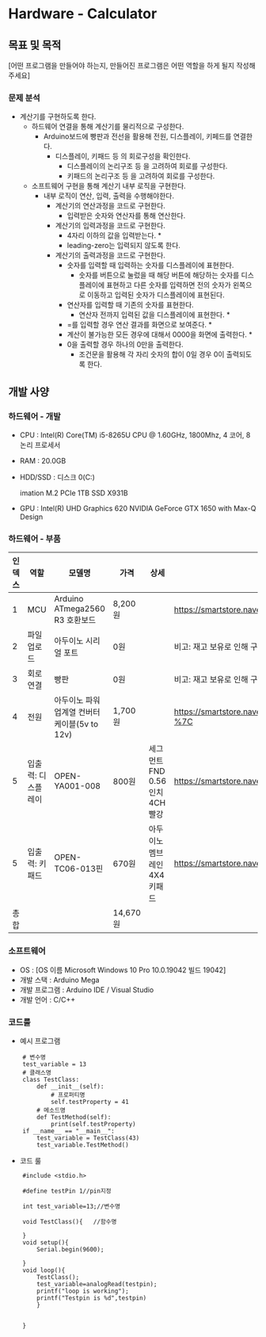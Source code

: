 # Hardware - Calculator
## 목표 및 목적
[어떤 프로그램을 만들어야 하는지, 만들어진 프로그램은 어떤 역할을 하게 될지 작성해주세요]
### 문제 분석
* 계산기를 구현하도록 한다.
    * 하드웨어 연결을 통해 계산기를 물리적으로 구성한다.
        * Arduino보드에 빵판과 전선을 활용해 전원, 디스플레이, 키페드를 연결한다.
            * 디스플레이, 키패드 등 의 회로구성을 확인한다.
                * 디스플레이의 논리구조 등 을 고려하여 회로를 구성한다.
                * 키패드의 논리구조 등 을 고려하여 회로를 구성한다. 
    * 소프트웨어 구현을 통해 계산기 내부 로직을 구현한다.
        * 내부 로직이 연산, 입력, 출력을 수행해야한다.
            * 계산기의 연산과정을 코드로 구현한다.
                * 입력받은 숫자와 연산자를 통해 연산한다. 
            * 계산기의 입력과정을 코드로 구현한다.
                * 4자리 이하의 값을 입력받는다.
                    * 
                * leading-zero는 입력되지 않도록 한다.
            * 계산기의 출력과정을 코드로 구현한다. 
                * 숫자를 입력할 때 입력하는 숫자를 디스플레이에 표현한다.
                    * 숫자를 버튼으로 눌렀을 때 해당 버튼에 해당하는 숫자를 디스플레이에 표현하고 다른 숫자를 입력하면 전의 숫자가 왼쪽으로 이동하고 입력된 숫자가 디스플레이에 표현된다. 
                * 연산자를 입력할 때 기존의 숫자를 표현한다.
                    * 연산자 전까지 입력된 값을 디스플레이에 표현한다.
                        *  
                * =를 입력할 경우 연산 결과를 화면으로 보여준다.
                    *  
                * 계산이 불가능한 모든 경우에 대해서 0000을 화면에 출력한다.
                    *  
                * 0을 출력할 경우 하나의 0만을 출력한다.
                    * 조건문을 활용해 각 자리 숫자의 합이 0일 경우 0이 출력되도록 한다. 
## 개발 사양
### 하드웨어 - 개발
* CPU :	Intel(R) Core(TM) i5-8265U CPU @ 1.60GHz, 1800Mhz, 4 코어, 8 논리 프로세서
* RAM : 20.0GB
* HDD/SSD : 
  디스크 0(C:)

	imation M.2 PCIe 1TB SSD X931B

* GPU : 
	Intel(R) UHD Graphics 620
	NVIDIA GeForce GTX 1650 with Max-Q Design






### 하드웨어 - 부품
|인덱스|역할|모델명|가격|상세|링크|
|---|---|---|---|---|---|
|1|MCU|Arduino ATmega2560 R3 호환보드|8,200원|   |https://smartstore.naver.com/openidea/products/4829015097%7C
|2|파일 업로드|아두이노 시리얼 포트|0원|   |비고: 재고 보유로 인해 구매하지 않음|
|3|회로 연결|빵판|0원|   |비고: 재고 보유로 인해 구매하지 않음|
|4|전원|아두이노 파워 업계열 컨버터 케이블(5v to 12v)|1,700원|   |https://smartstore.naver.com/openidea/products/4846497720?%7C
|5|입출력: 디스플레이|OPEN-YA001-008|800원|세그먼트 FND 0.56인치 4CH 빨강|https://smartstore.naver.com/openidea/products/4983434849%7C
|5|입출력: 키패드|OPEN-TC06-013핀|670원|아두이노 멤브레인 4X4 키패드|https://smartstore.naver.com/openidea/products/4833221581%7C
|총합|   |   |14,670원|   |   |
### 소프트웨어
* OS : [OS 이름	Microsoft Windows 10 Pro 10.0.19042 빌드 19042]
* 개발 스택 : Arduino Mega
* 개발 프로그램 : Arduino IDE / Visual Studio
* 개발 언어 : C/C++
### 코드룰
* 예시 프로그램
```
    # 변수명
    test_variable = 13
    # 클래스명
    class TestClass:
        def __init__(self):
            # 프로퍼티명
            self.testProperty = 41
        # 메소드명
        def TestMethod(self):
            print(self.testProperty)
    if __name__ == "__main__":
        test_variable = TestClass(43)
        test_variable.TestMethod()
```
* 코드 룰
```
    #include <stdio.h>

    #define testPin 1//pin지정
    
    int test_variable=13;//변수명
    
    void TestClass(){   //함수명

    }
    void setup(){
        Serial.begin(9600);

    }
    void loop(){
        TestClass();
        test_variable=analogRead(testpin);
        printf("loop is working");
        printf("Testpin is %d",testpin)
        }


    }
```
